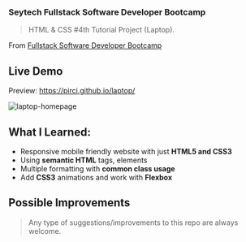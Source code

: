 ### Seytech Fullstack Software Developer Bootcamp

> HTML & CSS #4th Tutorial Project (Laptop).

From [Fullstack Software Developer Bootcamp](https://www.seytech.co/)

## Live Demo

Preview: https://pirci.github.io/laptop/

![laptop-homepage](img/demo.gif)

## What I Learned:

- Responsive mobile friendly website with just **HTML5 and CSS3**
- Using **semantic HTML** tags, elements
- Multiple formatting with **common class usage**
- Add **CSS3** animations and work with **Flexbox**

## Possible Improvements

> Any type of suggestions/improvements to this repo are always welcome.
